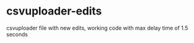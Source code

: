 # csvuploader-edits
csvuploader file with new edits, working code with max delay time of 1.5 seconds
